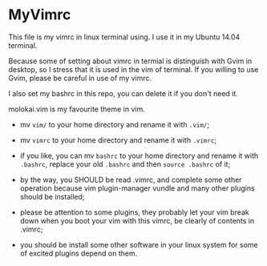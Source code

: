 # MyVimrc
This file is my vimrc in linux terminal using. I use it in my Ubuntu 14.04 terminal.

Because some of setting about vimrc in termial is distinguish with Gvim in desktop, so I stress that it is used in the vim of terminal. If you willing to use Gvim, please be careful in use of my vimrc.

I also set my bashrc in this repo, you can delete it if you don't need it.

molokai.vim is my favourite theme in vim.

- mv `vim/` to your home directory and rename it with `.vim/`;

- mv `vimrc` to your home directory and rename it with `.vimrc`;

- if you like, you can mv `bashrc` to your home directory and rename it with `.bashrc`, replace your old `.bashrc` and then `source .bashrc` of it;

- by the way, you SHOULD be read .vimrc, and complete some other operation because vim plugin-manager vundle and many other plugins should be installed;

- please be attention to some plugins, they probably let your vim break down when you boot your vim with this vimrc, be clearly of contents in .vimrc;

- you should be install some other software in your linux system for some of excited plugins depend on them.
